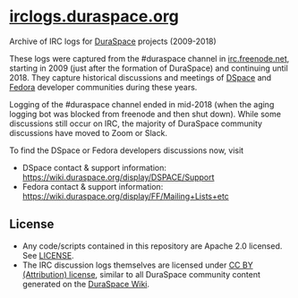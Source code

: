 # [irclogs.duraspace.org](https://irclogs.duraspace.org)

Archive of IRC logs for [DuraSpace](http://duraspace.org) projects (2009-2018)

These logs were captured from the #duraspace channel in [irc.freenode.net](http://webchat.freenode.net/), starting in 2009 (just after the formation of DuraSpace) and continuing until 2018. They capture historical discussions and meetings of [DSpace](http://dspace.org) and [Fedora](http://fcrepo.org) developer communities during these years.

Logging of the #duraspace channel ended in mid-2018 (when the aging logging bot was blocked from freenode and then shut down). 
While some discussions still occur on IRC, the majority of DuraSpace community discussions have moved to Zoom or Slack.

To find the DSpace or Fedora developers discussions now, visit
* DSpace contact & support information: https://wiki.duraspace.org/display/DSPACE/Support
* Fedora contact & support information: https://wiki.duraspace.org/display/FF/Mailing+Lists+etc

## License

* Any code/scripts contained in this repository are Apache 2.0 licensed. See [LICENSE](LICENSE).
* The IRC discussion logs themselves are licensed under [CC BY (Attribution) license](https://creativecommons.org/licenses/by/4.0/), similar to all DuraSpace community content generated on the [DuraSpace Wiki](https://wiki.duraspace.org).
